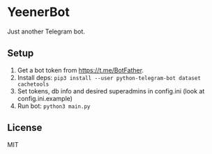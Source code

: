 # YeenerBot
Just another Telegram bot.

## Setup
1. Get a bot token from https://t.me/BotFather.
2. Install deps: `pip3 install --user python-telegram-bot dataset cachetools`
3. Set tokens, db info and desired superadmins in config.ini (look at config.ini.example)
4. Run bot: `python3 main.py`

## License
MIT
